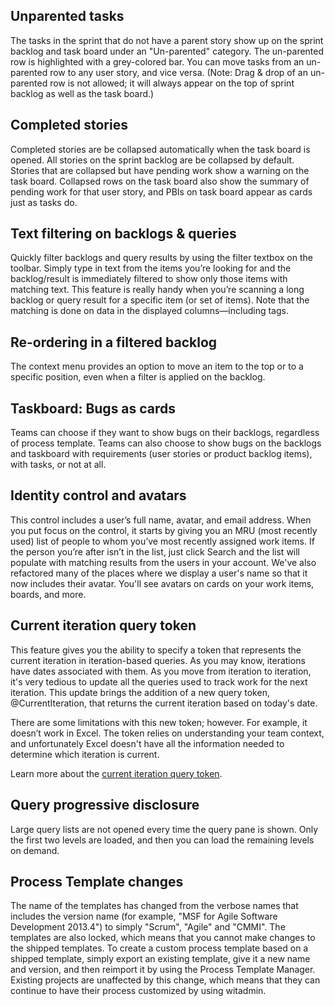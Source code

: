 <properties
    pageTitle="Agile Planning Improvements"
    description="Planning, tracking, and executing on work is the heart of any agile process, and we continue to make the process more efficient."
    slug="agileplanning"
    order="200"    
    keywords="visual studio, team foundation server, visual studio online, vs2015, vs, visualstudio, tfs, tfs2015, vso, agile planning, kanban boards"
/>

## Unparented tasks

The tasks in the sprint that do not have a parent story show up on the sprint backlog and task board under an "Un-parented" category. The un-parented row is highlighted with a grey-colored bar. You can move tasks from an un-parented row to any user story, and vice versa. (Note: Drag & drop of an un-parented row is not allowed; it will always appear on the top of sprint backlog as well as the task board.)

## Completed stories

Completed stories are be collapsed automatically when the task board is opened. All stories on the sprint backlog are be collapsed by default. Stories that are collapsed but have pending work show a warning on the task board. Collapsed rows on the task board also show the summary of pending work for that user story, and PBIs on task board appear as cards just as tasks do.

## Text filtering on backlogs & queries

Quickly filter backlogs and query results by using the filter textbox on the toolbar. Simply type in text from the items you’re looking for and the backlog/result is immediately filtered to show only those items with matching text. This feature is really handy when you’re scanning a long backlog or query result for a specific item (or set of items). Note that the matching is done on data in the displayed columns—including tags.

## Re-ordering in a filtered backlog

The context menu provides an option to move an item to the top or to a specific position, even when a filter is applied on the backlog. 

## Taskboard: Bugs as cards

Teams can choose if they want to show bugs on their backlogs, regardless of process template. Teams can also choose to show bugs on the backlogs and taskboard with requirements (user stories or product backlog items), with tasks, or not at all.

## Identity control and avatars

This control includes a user’s full name, avatar, and email address. When you put focus on the control, it starts by giving you an MRU (most recently used) list of people to whom you’ve most recently assigned work items. If the person you’re after isn’t in the list, just click Search and the list will populate with matching results from the users in your account. We've also refactored many of the places where we display a user's name so that it now includes their avatar. You'll see avatars on cards on your work items, boards, and more.

## Current iteration query token

This feature gives you the ability to specify a token that represents the current iteration in iteration-based queries. As you may know, iterations have dates associated with them. As you move from iteration to iteration, it's very tedious to update all the queries used to track work for the next iteration. This update brings the addition of a new query token, @CurrentIteration, that returns the current iteration based on today's date. 

There are some limitations with this new token; however. For example, it doesn’t work in Excel. The token relies on understanding your team context, and unfortunately Excel doesn't have all the information needed to determine which iteration is current. 

Learn more about the [current iteration query token](https://www.visualstudio.com/en-us/news/2015-mar-10-vso).

## Query progressive disclosure

Large query lists are not opened every time the query pane is shown. Only the first two levels are loaded, and then you can load the remaining levels on demand.

## Process Template changes

The name of the templates has changed from the verbose names that includes the version name (for example, "MSF for Agile Software Development 2013.4") to simply "Scrum", "Agile" and "CMMI". The templates are also locked, which means that you cannot make changes to the shipped templates. To create a custom process template based on a shipped template, simply export an existing template, give it a new name and version, and then reimport it by using the Process Template Manager. Existing projects are unaffected by this change, which means that they can continue to have their process customized by using witadmin.


